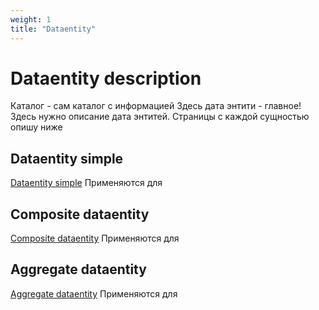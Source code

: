 ```yaml
---
weight: 1
title: "Dataentity"
---
```


# Dataentity description

Каталог - сам каталог с информацией
Здесь дата энтити - главное! Здесь нужно описание дата энтитей. Страницы с каждой сущностью опишу ниже

## Dataentity simple

[Dataentity simple](./81.1-simple-data-entity/)
Применяются для

## Composite dataentity

[Composite dataentity](./81.2-composite-data-entity/)
Применяются для

## Aggregate dataentity

[Aggregate dataentity](./81.3-aggregate-data-entity/)
Применяются для
